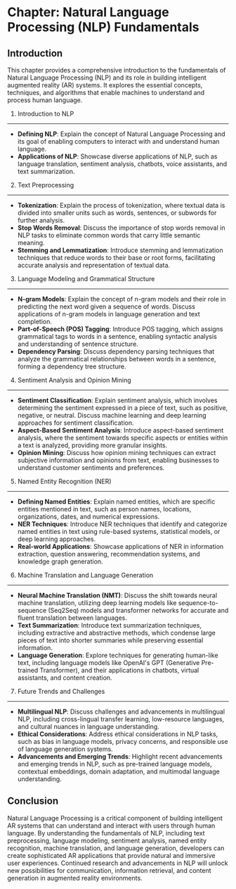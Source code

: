 Chapter: Natural Language Processing (NLP) Fundamentals
=======================================================

Introduction
------------

This chapter provides a comprehensive introduction to the fundamentals of Natural Language Processing (NLP) and its role in building intelligent augmented reality (AR) systems. It explores the essential concepts, techniques, and algorithms that enable machines to understand and process human language.

1. Introduction to NLP
----------------------

* **Defining NLP**: Explain the concept of Natural Language Processing and its goal of enabling computers to interact with and understand human language.
* **Applications of NLP**: Showcase diverse applications of NLP, such as language translation, sentiment analysis, chatbots, voice assistants, and text summarization.

2. Text Preprocessing
---------------------

* **Tokenization**: Explain the process of tokenization, where textual data is divided into smaller units such as words, sentences, or subwords for further analysis.
* **Stop Words Removal**: Discuss the importance of stop words removal in NLP tasks to eliminate common words that carry little semantic meaning.
* **Stemming and Lemmatization**: Introduce stemming and lemmatization techniques that reduce words to their base or root forms, facilitating accurate analysis and representation of textual data.

3. Language Modeling and Grammatical Structure
----------------------------------------------

* **N-gram Models**: Explain the concept of n-gram models and their role in predicting the next word given a sequence of words. Discuss applications of n-gram models in language generation and text completion.
* **Part-of-Speech (POS) Tagging**: Introduce POS tagging, which assigns grammatical tags to words in a sentence, enabling syntactic analysis and understanding of sentence structure.
* **Dependency Parsing**: Discuss dependency parsing techniques that analyze the grammatical relationships between words in a sentence, forming a dependency tree structure.

4. Sentiment Analysis and Opinion Mining
----------------------------------------

* **Sentiment Classification**: Explain sentiment analysis, which involves determining the sentiment expressed in a piece of text, such as positive, negative, or neutral. Discuss machine learning and deep learning approaches for sentiment classification.
* **Aspect-Based Sentiment Analysis**: Introduce aspect-based sentiment analysis, where the sentiment towards specific aspects or entities within a text is analyzed, providing more granular insights.
* **Opinion Mining**: Discuss how opinion mining techniques can extract subjective information and opinions from text, enabling businesses to understand customer sentiments and preferences.

5. Named Entity Recognition (NER)
---------------------------------

* **Defining Named Entities**: Explain named entities, which are specific entities mentioned in text, such as person names, locations, organizations, dates, and numerical expressions.
* **NER Techniques**: Introduce NER techniques that identify and categorize named entities in text using rule-based systems, statistical models, or deep learning approaches.
* **Real-world Applications**: Showcase applications of NER in information extraction, question answering, recommendation systems, and knowledge graph generation.

6. Machine Translation and Language Generation
----------------------------------------------

* **Neural Machine Translation (NMT)**: Discuss the shift towards neural machine translation, utilizing deep learning models like sequence-to-sequence (Seq2Seq) models and transformer networks for accurate and fluent translation between languages.
* **Text Summarization**: Introduce text summarization techniques, including extractive and abstractive methods, which condense large pieces of text into shorter summaries while preserving essential information.
* **Language Generation**: Explore techniques for generating human-like text, including language models like OpenAI's GPT (Generative Pre-trained Transformer), and their applications in chatbots, virtual assistants, and content creation.

7. Future Trends and Challenges
-------------------------------

* **Multilingual NLP**: Discuss challenges and advancements in multilingual NLP, including cross-lingual transfer learning, low-resource languages, and cultural nuances in language understanding.
* **Ethical Considerations**: Address ethical considerations in NLP tasks, such as bias in language models, privacy concerns, and responsible use of language generation systems.
* **Advancements and Emerging Trends**: Highlight recent advancements and emerging trends in NLP, such as pre-trained language models, contextual embeddings, domain adaptation, and multimodal language understanding.

Conclusion
----------

Natural Language Processing is a critical component of building intelligent AR systems that can understand and interact with users through human language. By understanding the fundamentals of NLP, including text preprocessing, language modeling, sentiment analysis, named entity recognition, machine translation, and language generation, developers can create sophisticated AR applications that provide natural and immersive user experiences. Continued research and advancements in NLP will unlock new possibilities for communication, information retrieval, and content generation in augmented reality environments.
